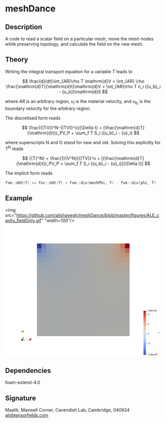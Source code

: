 # meshDance

## Description
A code to read a scalar field on a particular mesh, move the mesh nodes while preserving topology, and calculate the field on the new mesh.

## Theory
Writing the integral transport equation for a variable $T$ leads to

$$
\frac{d}{dt}\int_{AR}\rho T \mathrm{d}V = \int_{AR} \rho \frac{\mathrm{d}T}{\mathrm{d}t}\mathrm{d}V + \int_{AR}\rho T n_i ({u_b}_i - {u_b})\mathrm{d}S
$$

where $AR$ is an arbitrary region, $u_i$ is the material velocity, and ${u_{b_i}}$ is the boundary velocity for the arbitrary region. 
<!--:#and $0$ on the RHS stands for
$\int_{AR} \rho \frac{\mathrm{d}T}{\mathrm{d}t}\mathrm{d}V$, which is $0$, because we are solving for a fixed time, i.e., $t$ does not exist in our problem. -->
The discretised form reads  

$$
\frac{{(TV)}^N-{(TV)}^o}{\Delta t} = (\frac{\mathrm{d}T}{\mathrm{d}t})_PV_P + \sum_f T S_i ({u_b}_i - {u}_i)
$$

where superscripts $\mathrm{N}$ and $\mathrm{O}$ stand for new and old. Solving this explicitly for $T^N$ reads  

$$
{{T}^N} = \frac{1}{V^N}[{(TV)}^o + [(\frac{\mathrm{d}T}{\mathrm{d}t})_PV_P + \sum_f T S_i ({u_b}_i - {u}_i)]{\Delta t}]
$$

The implicit form reads  

```c++
fvm::ddt(T) == fvc::ddt(T) + fvm::div(meshPhi, T) - fvm::div(phi, T)
```

## Example
<img src="https://github.com/alishayegh/meshDance/blob/master/figures/ALE_cavity_fieldOnly.gif" "width=100"/>![](https://github.com/alishayegh/meshDance/blob/master/figures/ALE_cavity_fieldOnly.gif)

## Dependencies
foam-extend-4.0

## Signature
Maalik, Maxwell Corner, Cavendish Lab, Cambridge, 040924  
ali@tensorfields.com
